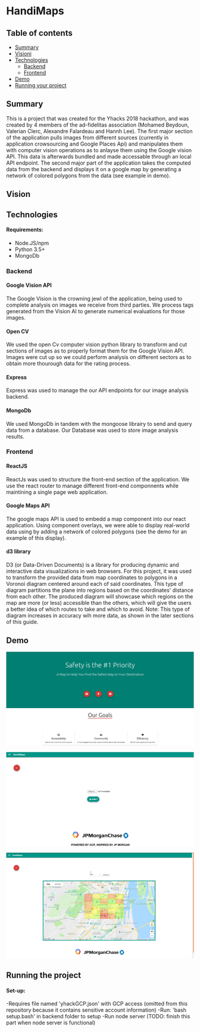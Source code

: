 # HandiMaps

## Table of contents

* [Summary](#summary)
* [Visioni](#vision)
* [Technologies](#technologies)
	* [Backend](#backend)
	* [Frontend](#frontend)
* [Demo](#demo)
* [Running your project](#running-the-project)

## Summary
This is a project that was created for the Yhacks 2018 hackathon, and was created by 4 members of the ad-fidelitas association (Mohamed Beydoun, Valerian Clerc, Alexandre Falardeau and Hannh Lee). The first major section of the application pulls images from different sources (currently in application crowsourcing and Google Places Api) and manipulates them with computer vision operations as to anlayse them using the Google vision API. This data is afterwards bundled and made accessable through an local API endpoint. The second major part of the application takes the computed data from the backend and displays it on a google map by generating a network of colored polygons from the data (see example in demo).
<!-- Talk about yale hacks and general description here -->
## Vision
<!-- Talk about the use case, the challenge and etc -->

## Technologies

#### Requirements:
- Node.JS/npm
- Python 3.5+
- MongoDb

### Backend

#### Google Vision API

The Google Vision is the crowning jewl of the application, being used to complete analysis on images we receive from third parties. We process tags generated from the Vision AI to generate numerical evaluations for those images.

#### Open CV
We used the open Cv computer vision python library to transform and cut sections of images as to properly format them for the Google Vision API. Images were cut up so we could perform analysis on different sectors as to obtain more thourough data for the rating process.

#### Express

Express was used to manage the our API endpoints for our image analysis backend.

#### MongoDb

We used MongoDb in tandem with the mongoose librairy to send and query data from a database. Our Database was used to store image analysis results.

### Frontend

#### ReactJS

ReactJs was used to structure the front-end section of the application. We use the react router to manage different front-end componnents while maintining a single page web application.

#### Google Maps API

The google maps API is used to embedd a map component into our react application. Using component overlays, we were able to display real-world data using by adding a network of colored polygons (see the demo for an example of this display).

#### d3 library

D3 (or Data-Driven Documents) is a library for producing dynamic and interactive data visualizations in web browsers. For this project, it was used to transform the provided data from map coordinates to polygons in a Voronoi diagram centered around each of said coordinates. This type of diagram partitions the plane into regions based on the coordinates' distance from each other. The produced diagram will showcase which regions on the map are more (or less) accessible than the others, which will give the users a better idea of which routes to take and which to avoid.
Note: This type of diagram increases in accuracy wih more data, as shown in the later sections of this guide.

## Demo

![](/readme-images/home.png?raw=true)

![](/readme-images/upload.png?raw=true)

![](/readme-images/map1.png?raw=true)

## Running the project

#### Set-up:
-Requires file named 'yhackGCP.json' with GCP access (omitted from this repository because it contains sensitive account information)
-Run: 'bash setup.bash' in backend folder to setup
-Run node server (TODO: finish this part when node server is functional)




